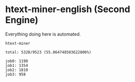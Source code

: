 # htext-miner-english (Second Engine)

Everything doing here is automated.

```
htext-miner

total: 5320/9523 (55.864748503622806%)

job0: 1198
job1: 1354
job2: 1810
job3: 958
```